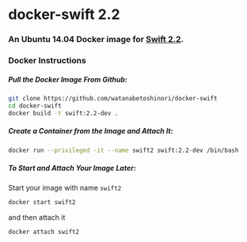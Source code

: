# docker-swift 2.2

### An Ubuntu 14.04 Docker image for [Swift 2.2](https://swift.org).

### Docker Instructions

##### Pull the Docker Image From Github:

```bash
git clone https://github.com/watanabetoshinori/docker-swift
cd docker-swift
docker build -t swift:2.2-dev .
```

##### Create a Container from the Image and Attach It:

```bash
docker run --privileged -it --name swift2 swift:2.2-dev /bin/bash
```

##### To Start and Attach Your Image Later:

Start your image with name `swift2`

```bash
docker start swift2
```

and then attach it

```bash
docker attach swift2
```
